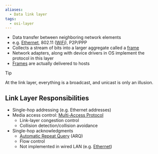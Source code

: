 ```yaml
---
aliases:
  - Data link layer
tags:
  - osi-layer
---
```

- Data transfer between neighboring network elements
- e.g. [Ethernet](Ethernet/Ethernet.md), 802.11 ([WiFi](../../WiFi.md)), P2P/PPP
- Collects a stream of bits into a larger aggregate called a [frame](Frame)
- Network adapters, along with device drivers in OS implement the protocol in this layer
- [Frames](../../Frame.md) are actually delivered to hosts

> [!tip]
> At the link layer, everything is a broadcast, and unicast is only an illusion.

## Link Layer Responsibilities

- Single-hop addressing (e.g. Ethernet addresses)
- Media access control: [Multi-Access Protocol](Multi-Access%20Protocol.md)
	- Link-layer congestion control
	- Collision detection/collision avoidance
- Single-hop acknowledgments
	- [Automatic Repeat Query](../../ARQ/ARQ.md) (ARQ)
	- Flow control
	- Not implemented in wired LAN (e.g. [Ethernet](Ethernet/Ethernet.md))
